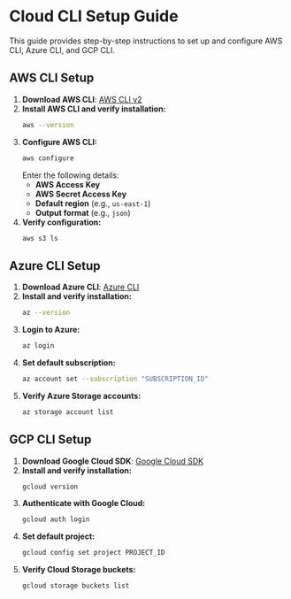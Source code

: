# Cloud CLI Setup Guide

This guide provides step-by-step instructions to set up and configure AWS CLI, Azure CLI, and GCP CLI.

## AWS CLI Setup

1. **Download AWS CLI**: [AWS CLI v2](https://awscli.amazonaws.com/AWSCLIV2.msi)
2. **Install AWS CLI and verify installation:**
   ```sh
   aws --version
   ```
3. **Configure AWS CLI:**
   ```sh
   aws configure
   ```
   Enter the following details:
   - **AWS Access Key**
   - **AWS Secret Access Key**
   - **Default region** (e.g., `us-east-1`)
   - **Output format** (e.g., `json`)
4. **Verify configuration:**
   ```sh
   aws s3 ls
   ```

## Azure CLI Setup

1. **Download Azure CLI**: [Azure CLI](https://aka.ms/installazurecliwindows)
2. **Install and verify installation:**
   ```sh
   az --version
   ```
3. **Login to Azure:**
   ```sh
   az login
   ```
4. **Set default subscription:**
   ```sh
   az account set --subscription "SUBSCRIPTION_ID"
   ```
5. **Verify Azure Storage accounts:**
   ```sh
   az storage account list
   ```

## GCP CLI Setup

1. **Download Google Cloud SDK**: [Google Cloud SDK](https://cloud.google.com/sdk/docs/install)
2. **Install and verify installation:**
   ```sh
   gcloud version
   ```
3. **Authenticate with Google Cloud:**
   ```sh
   gcloud auth login
   ```
4. **Set default project:**
   ```sh
   gcloud config set project PROJECT_ID
   ```
5. **Verify Cloud Storage buckets:**
   ```sh
   gcloud storage buckets list
   ```


